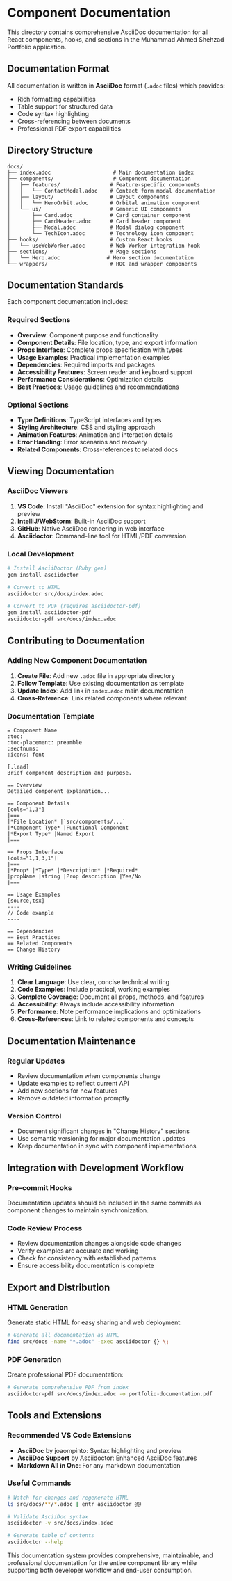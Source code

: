 # Component Documentation

This directory contains comprehensive AsciiDoc documentation for all React components, hooks, and sections in the Muhammad Ahmed Shehzad Portfolio application.

## Documentation Format

All documentation is written in **AsciiDoc** format (`.adoc` files) which provides:

- Rich formatting capabilities
- Table support for structured data
- Code syntax highlighting
- Cross-referencing between documents
- Professional PDF export capabilities

## Directory Structure

```
docs/
├── index.adoc                    # Main documentation index
├── components/                   # Component documentation
│   ├── features/                # Feature-specific components
│   │   └── ContactModal.adoc    # Contact form modal documentation
│   ├── layout/                  # Layout components
│   │   └── HeroOrbit.adoc       # Orbital animation component
│   └── ui/                      # Generic UI components
│       ├── Card.adoc            # Card container component
│       ├── CardHeader.adoc      # Card header component
│       ├── Modal.adoc           # Modal dialog component
│       └── TechIcon.adoc        # Technology icon component
├── hooks/                       # Custom React hooks
│   └── useWebWorker.adoc        # Web Worker integration hook
├── sections/                    # Page sections
│   └── Hero.adoc               # Hero section documentation
└── wrappers/                    # HOC and wrapper components
```

## Documentation Standards

Each component documentation includes:

### Required Sections

- **Overview**: Component purpose and functionality
- **Component Details**: File location, type, and export information
- **Props Interface**: Complete props specification with types
- **Usage Examples**: Practical implementation examples
- **Dependencies**: Required imports and packages
- **Accessibility Features**: Screen reader and keyboard support
- **Performance Considerations**: Optimization details
- **Best Practices**: Usage guidelines and recommendations

### Optional Sections

- **Type Definitions**: TypeScript interfaces and types
- **Styling Architecture**: CSS and styling approach
- **Animation Features**: Animation and interaction details
- **Error Handling**: Error scenarios and recovery
- **Related Components**: Cross-references to related docs

## Viewing Documentation

### AsciiDoc Viewers

1. **VS Code**: Install "AsciiDoc" extension for syntax highlighting and preview
2. **IntelliJ/WebStorm**: Built-in AsciiDoc support
3. **GitHub**: Native AsciiDoc rendering in web interface
4. **Asciidoctor**: Command-line tool for HTML/PDF conversion

### Local Development

```bash
# Install AsciiDoctor (Ruby gem)
gem install asciidoctor

# Convert to HTML
asciidoctor src/docs/index.adoc

# Convert to PDF (requires asciidoctor-pdf)
gem install asciidoctor-pdf
asciidoctor-pdf src/docs/index.adoc
```

## Contributing to Documentation

### Adding New Component Documentation

1. **Create File**: Add new `.adoc` file in appropriate directory
2. **Follow Template**: Use existing documentation as template
3. **Update Index**: Add link in `index.adoc` main documentation
4. **Cross-Reference**: Link related components where relevant

### Documentation Template

```asciidoc
= Component Name
:toc:
:toc-placement: preamble
:sectnums:
:icons: font

[.lead]
Brief component description and purpose.

== Overview
Detailed component explanation...

== Component Details
[cols="1,3"]
|===
|*File Location* |`src/components/...`
|*Component Type* |Functional Component
|*Export Type* |Named Export
|===

== Props Interface
[cols="1,1,3,1"]
|===
|*Prop* |*Type* |*Description* |*Required*
|propName |string |Prop description |Yes/No
|===

== Usage Examples
[source,tsx]
----
// Code example
----

== Dependencies
== Best Practices
== Related Components
== Change History
```

### Writing Guidelines

1. **Clear Language**: Use clear, concise technical writing
2. **Code Examples**: Include practical, working examples
3. **Complete Coverage**: Document all props, methods, and features
4. **Accessibility**: Always include accessibility information
5. **Performance**: Note performance implications and optimizations
6. **Cross-References**: Link to related components and concepts

## Documentation Maintenance

### Regular Updates

- Review documentation when components change
- Update examples to reflect current API
- Add new sections for new features
- Remove outdated information promptly

### Version Control

- Document significant changes in "Change History" sections
- Use semantic versioning for major documentation updates
- Keep documentation in sync with component implementations

## Integration with Development Workflow

### Pre-commit Hooks

Documentation updates should be included in the same commits as component changes to maintain synchronization.

### Code Review Process

- Review documentation changes alongside code changes
- Verify examples are accurate and working
- Check for consistency with established patterns
- Ensure accessibility documentation is complete

## Export and Distribution

### HTML Generation

Generate static HTML for easy sharing and web deployment:

```bash
# Generate all documentation as HTML
find src/docs -name "*.adoc" -exec asciidoctor {} \;
```

### PDF Generation

Create professional PDF documentation:

```bash
# Generate comprehensive PDF from index
asciidoctor-pdf src/docs/index.adoc -o portfolio-documentation.pdf
```

## Tools and Extensions

### Recommended VS Code Extensions

- **AsciiDoc** by joaompinto: Syntax highlighting and preview
- **AsciiDoc Support** by Asciidoctor: Enhanced AsciiDoc features
- **Markdown All in One**: For any markdown documentation

### Useful Commands

```bash
# Watch for changes and regenerate HTML
ls src/docs/**/*.adoc | entr asciidoctor @@

# Validate AsciiDoc syntax
asciidoctor -v src/docs/index.adoc

# Generate table of contents
asciidoctor --help
```

This documentation system provides comprehensive, maintainable, and professional documentation for the entire component library while supporting both developer workflow and end-user consumption.
